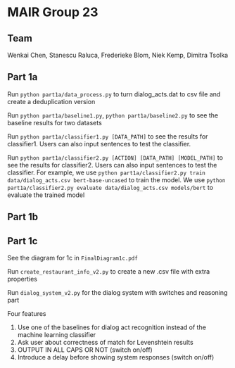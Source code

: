 # MAIR Group 23

## Team
Wenkai Chen, Stanescu Raluca, Frederieke Blom, Niek Kemp, Dimitra Tsolka

## Part 1a
Run `python part1a/data_process.py` to turn dialog_acts.dat to csv file and create a deduplication version

Run `python part1a/baseline1.py`, `python part1a/baseline2.py` to see the baseline results for two datasets

Run `python part1a/classifier1.py [DATA_PATH]` to see the results for classifier1. Users can also input sentences to
test the classifier.

Run `python part1a/classifier2.py [ACTION] [DATA_PATH] [MODEL_PATH]` to see the results for classifier2. Users can also input 
sentences to test the classifier. For example, we use `python part1a/classifier2.py train data/dialog_acts.csv bert-base-uncased`
to train the model. We use `python part1a/classifier2.py evaluate data/dialog_acts.csv models/bert` 
to evaluate the trained model

## Part 1b

## Part 1c
See the diagram for 1c in `FinalDiagram1c.pdf`

Run `create_restaurant_info_v2.py` to create a new .csv file with extra properties

Run `dialog_system_v2.py` for the dialog system with switches and reasoning part

Four features
1. Use one of the baselines for dialog act recognition instead of the machine learning classifier
2. Ask user about correctness of match for Levenshtein results
3. OUTPUT IN ALL CAPS OR NOT (switch on/off)
4. Introduce a delay before showing system responses (switch on/off)
